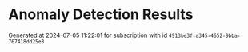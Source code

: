 # Anomaly Detection Results


<sup>Generated at 2024-07-05 11:22:01 for subscription with id `4913be3f-a345-4652-9bba-767418dd25e3`</sup>
